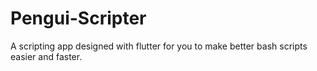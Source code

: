 # Pengui-Scripter
A scripting app designed with flutter for you to make better bash scripts easier and faster. 
